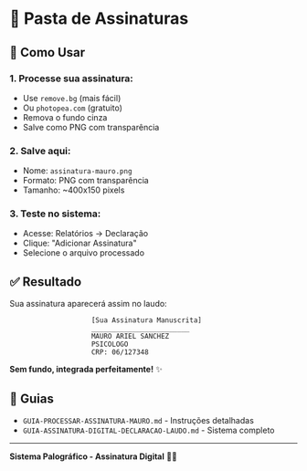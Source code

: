 # 📁 Pasta de Assinaturas

## 🎯 Como Usar

### **1. Processe sua assinatura:**
- Use `remove.bg` (mais fácil)
- Ou `photopea.com` (gratuito)
- Remova o fundo cinza
- Salve como PNG com transparência

### **2. Salve aqui:**
- Nome: `assinatura-mauro.png`
- Formato: PNG com transparência
- Tamanho: ~400x150 pixels

### **3. Teste no sistema:**
- Acesse: Relatórios → Declaração
- Clique: "Adicionar Assinatura"
- Selecione o arquivo processado

## ✅ Resultado

Sua assinatura aparecerá assim no laudo:

```
                    [Sua Assinatura Manuscrita]
                    ________________________
                    MAURO ARIEL SANCHEZ
                    PSICOLOGO  
                    CRP: 06/127348
```

**Sem fundo, integrada perfeitamente!** ✨

## 📖 Guias

- `GUIA-PROCESSAR-ASSINATURA-MAURO.md` - Instruções detalhadas
- `GUIA-ASSINATURA-DIGITAL-DECLARACAO-LAUDO.md` - Sistema completo

---

**Sistema Palográfico - Assinatura Digital** 🔐📄
